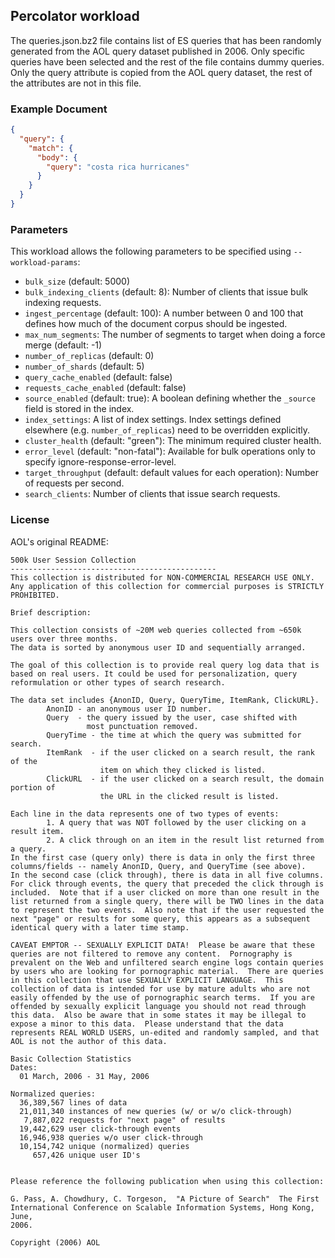 ## Percolator workload

The queries.json.bz2 file contains list of ES queries that has been randomly generated from the AOL query dataset published in 2006. Only specific queries have been selected and the rest of the file contains dummy queries. Only the query attribute is copied from the AOL query dataset, the rest of the attributes are not in this file.

### Example Document

```json
{
  "query": {
    "match": {
      "body": {
        "query": "costa rica hurricanes"
      }
    }
  }
}
```

### Parameters

This workload allows the following parameters to be specified using `--workload-params`:

* `bulk_size` (default: 5000)
* `bulk_indexing_clients` (default: 8): Number of clients that issue bulk indexing requests.
* `ingest_percentage` (default: 100): A number between 0 and 100 that defines how much of the document corpus should be ingested.
* `max_num_segments`: The number of segments to target when doing a force merge (default: -1)
* `number_of_replicas` (default: 0)
* `number_of_shards` (default: 5)
* `query_cache_enabled` (default: false)
* `requests_cache_enabled` (default: false)
* `source_enabled` (default: true): A boolean defining whether the `_source` field is stored in the index.
* `index_settings`: A list of index settings. Index settings defined elsewhere (e.g. `number_of_replicas`) need to be overridden explicitly.
* `cluster_health` (default: "green"): The minimum required cluster health.
* `error_level` (default: "non-fatal"): Available for bulk operations only to specify ignore-response-error-level.
* `target_throughput` (default: default values for each operation): Number of requests per second.
* `search_clients`: Number of clients that issue search requests.

### License

AOL's original README:

```
500k User Session Collection
----------------------------------------------
This collection is distributed for NON-COMMERCIAL RESEARCH USE ONLY.
Any application of this collection for commercial purposes is STRICTLY PROHIBITED.

Brief description:

This collection consists of ~20M web queries collected from ~650k users over three months.
The data is sorted by anonymous user ID and sequentially arranged.

The goal of this collection is to provide real query log data that is based on real users. It could be used for personalization, query reformulation or other types of search research.

The data set includes {AnonID, Query, QueryTime, ItemRank, ClickURL}.
        AnonID - an anonymous user ID number.
        Query  - the query issued by the user, case shifted with
                 most punctuation removed.
        QueryTime - the time at which the query was submitted for search.
        ItemRank  - if the user clicked on a search result, the rank of the
                    item on which they clicked is listed.
        ClickURL  - if the user clicked on a search result, the domain portion of
                    the URL in the clicked result is listed.

Each line in the data represents one of two types of events:
        1. A query that was NOT followed by the user clicking on a result item.
        2. A click through on an item in the result list returned from a query.
In the first case (query only) there is data in only the first three columns/fields -- namely AnonID, Query, and QueryTime (see above).
In the second case (click through), there is data in all five columns.  For click through events, the query that preceded the click through is included.  Note that if a user clicked on more than one result in the list returned from a single query, there will be TWO lines in the data to represent the two events.  Also note that if the user requested the next "page" or results for some query, this appears as a subsequent identical query with a later time stamp.

CAVEAT EMPTOR -- SEXUALLY EXPLICIT DATA!  Please be aware that these queries are not filtered to remove any content.  Pornography is prevalent on the Web and unfiltered search engine logs contain queries by users who are looking for pornographic material.  There are queries in this collection that use SEXUALLY EXPLICIT LANGUAGE.  This collection of data is intended for use by mature adults who are not easily offended by the use of pornographic search terms.  If you are offended by sexually explicit language you should not read through this data.  Also be aware that in some states it may be illegal to expose a minor to this data.  Please understand that the data represents REAL WORLD USERS, un-edited and randomly sampled, and that AOL is not the author of this data.

Basic Collection Statistics
Dates:
  01 March, 2006 - 31 May, 2006

Normalized queries:
  36,389,567 lines of data
  21,011,340 instances of new queries (w/ or w/o click-through)
   7,887,022 requests for "next page" of results
  19,442,629 user click-through events
  16,946,938 queries w/o user click-through
  10,154,742 unique (normalized) queries
     657,426 unique user ID's


Please reference the following publication when using this collection:

G. Pass, A. Chowdhury, C. Torgeson,  "A Picture of Search"  The First
International Conference on Scalable Information Systems, Hong Kong, June,
2006.

Copyright (2006) AOL
```
